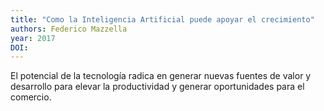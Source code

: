 ```yaml
---
title: "Como la Inteligencia Artificial puede apoyar el crecimiento"
authors: Federico Mazzella
year: 2017
DOI: 
---
```

El potencial de la tecnología radica en generar nuevas fuentes de valor y desarrollo para elevar la productividad y generar oportunidades para el comercio.
